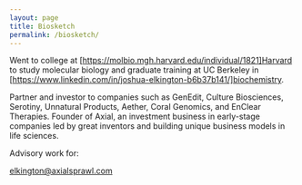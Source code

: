 ```yaml
---
layout: page
title: Biosketch
permalink: /biosketch/
---
```


Went to college at [https://molbio.mgh.harvard.edu/individual/1821]Harvard to study molecular biology and graduate training at UC Berkeley in [https://www.linkedin.com/in/joshua-elkington-b6b37b141/]biochemistry.

Partner and investor to companies such as GenEdit, Culture Biosciences, Serotiny, Unnatural Products, Aether, Coral Genomics, and EnClear Therapies. Founder of Axial, an investment business in early-stage companies led by great inventors and building unique business models in life sciences.

Advisory work for:



[elkington@axialsprawl.com](mailto:elkington@axialsprawl.com)
